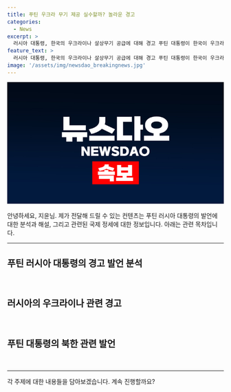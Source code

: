 ```yaml
---
title: 푸틴 우크라 무기 제공 실수할까? 놀라운 경고
categories:
  - News
excerpt: >
  러시아 대통령, 한국의 우크라이나 살상무기 공급에 대해 경고 푸틴 대통령이 한국이 우크라이나에 살상무기를 공급할 경우 큰 실수가 될 것이라고 경고하며, 북한에도 초정밀 무기를 공급할 수 있다는 발언을 했습니다. 이에 대한 우리 정부의 방침 재검토가 논의되고 있습니다. 러시아와의 전략적 관계와 관련하여 논란이 일고 있는 가운데, 핵무기 사용에 대한 러시아의 교리 변경 가능성도 언급되었습니다. MBC뉴스 손령이 보도했습니다.
feature_text: >
  러시아 대통령, 한국의 우크라이나 살상무기 공급에 대해 경고 푸틴 대통령이 한국이 우크라이나에 살상무기를 공급할 경우 큰 실수가 될 것이라고 경고하며, 북한에도 초정밀 무기를 공급할 수 있다는 발언을 했습니다. 이에 대한 우리 정부의 방침 재검토가 논의되고 있습니다. 러시아와의 전략적 관계와 관련하여 논란이 일고 있는 가운데, 핵무기 사용에 대한 러시아의 교리 변경 가능성도 언급되었습니다. MBC뉴스 손령이 보도했습니다.
image: '/assets/img/newsdao_breakingnews.jpg'
---
```


<p><img src="/assets/img/newsdao_breakingnews.jpg" alt="firstkoreanews 속보" /></p>

<p>안녕하세요, 지윤님. 제가 전달해 드릴 수 있는 컨텐츠는 푸틴 러시아 대통령의 발언에 대한 분석과 해설, 그리고 관련된 국제 정세에 대한 정보입니다. 아래는 관련 목차입니다.</p>

<hr />

<h2 data-ke-size="size26">푸틴 러시아 대통령의 경고 발언 분석</h2>

<p data-ke-size="size16">&nbsp;</p>

<h2 data-ke-size="size24">러시아의 우크라이나 관련 경고</h2>

<p data-ke-size="size16">&nbsp;</p>

<h2 data-ke-size="size24">푸틴 대통령의 북한 관련 발언</h2>

<p data-ke-size="size16">&nbsp;</p>

<hr />

<p>각 주제에 대한 내용들을 담아보겠습니다. 계속 진행할까요?</p>

